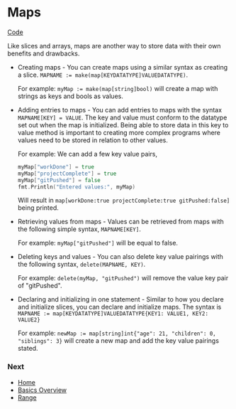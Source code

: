 # Maps

[Code](maps.go)

Like slices and arrays, maps are another way to store data with their own benefits and drawbacks.

* Creating maps - You can create maps using a similar syntax as creating a slice. `MAPNAME := make(map[KEYDATATYPE]VALUEDATATYPE)`.

	For example: `myMap := make(map[string]bool)` will create a map with strings as keys and bools as values.

* Adding entries to maps - You can add entries to maps with the syntax `MAPNAME[KEY] = VALUE`. The key and value must conform to the datatype set out when the map is initialized. Being able to store data in this key to value method is important to creating more complex programs where values need to be stored in relation to other values.

	For example: We can add a few key value pairs,
	```go
	myMap["workDone"] = true
	myMap["projectComplete"] = true
	myMap["gitPushed"] = false
	fmt.Println("Entered values:", myMap)
	```
	Will result in `map[workDone:true projectComplete:true gitPushed:false]` being printed.

* Retrieving values from maps - Values can be retrieved from maps with the following simple syntax, `MAPNAME[KEY]`.

	For example: `myMap["gitPushed"]` will be equal to false.

* Deleting keys and values - You can also delete key value pairings with the following syntax, `delete(MAPNAME, KEY)`.

	For example: `delete(myMap, "gitPushed")` will remove the value key pair of "gitPushed".

* Declaring and initializing in one statement - Similar to how you declare and initialize slices, you can declare and initialize maps. The syntax is `MAPNAME := map[KEYDATATYPE]VALUEDATATYPE{KEY1: VALUE1, KEY2: VALUE2}`

	For example: `newMap := map[string]int{"age": 21, "children": 0, "siblings": 3}` will create a new map and add the key value pairings stated.

### Next

* [Home](../../README.md)
* [Basics Overview](../basics.md)
* [Range](../range/range.md)
